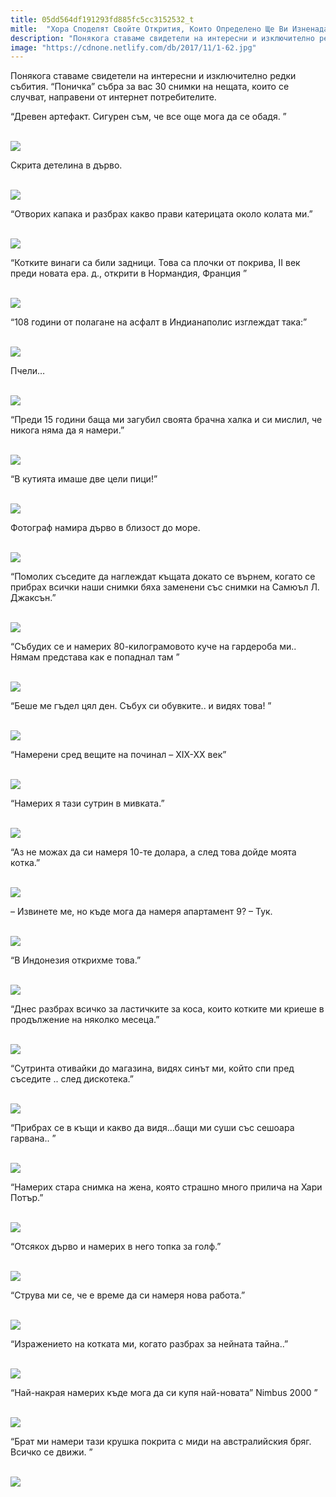 ```yaml
---
title: 05dd564df191293fd885fc5cc3152532_t
mitle:  "Хора Споделят Свойте Открития, Които Определено Ще Ви Изненадат!"
description: "Понякога ставаме свидетели на интересни и изключително редки събития. &qout;Поничка&qout; събра за вас 30 снимки на нещата, които се случват, направени от интернет потребител�"
image: "https://cdnone.netlify.com/db/2017/11/1-62.jpg"
---
```


 <p>Понякога ставаме свидетели на интересни и изключително редки събития. “Поничка” събра за вас 30 снимки на нещата, които се случват, направени от интернет потребителите.</p>      <p>“Древен артефакт. Сигурен съм, че все още мога да се обадя. ”</p> <p> <br/><img src="https://cdnone.netlify.com/db/2017/11/1-62.jpg"/><br/></p> <p>Скрита детелина в дърво.</p>      <p> <br/><img src="https://cdnone.netlify.com/db/2017/11/2-60.jpg"/><br/></p> <p>“Отворих капака и разбрах какво прави катерицата около колата ми.”</p> <p> <br/><img src="https://cdnone.netlify.com/db/2017/11/3-61.jpg"/><br/></p> <p>“Котките винаги са били задници. Това са плочки от покрива, II век преди новата ера. д., открити в Нормандия, Франция ”</p>      <p> <br/><img src="https://cdnone.netlify.com/db/2017/11/4-62.jpg"/><br/></p> <p>“108 години от полагане на асфалт в Индианаполис изглеждат така:”</p> <p> <br/><img src="https://cdnone.netlify.com/db/2017/11/5-59.jpg"/><br/></p> <p>Пчели…</p> <p> <br/><img src="https://cdnone.netlify.com/db/2017/11/6-61.jpg"/><br/></p> <p>“Преди 15 години баща ми загубил своята брачна халка и си мислил, че никога няма да я намери.”</p>      <p> <br/><img src="https://cdnone.netlify.com/db/2017/11/7-62.jpg"/><br/></p> <p>“В кутията имаше две цели пици!”</p> <p> <br/><img src="https://cdnone.netlify.com/db/2017/11/8-62.jpg"/><br/></p> <p>Фотограф намира дърво в близост до море.</p>      <p> <br/><img src="https://cdnone.netlify.com/db/2017/11/9-62.jpg"/><br/></p> <p>“Помолих съседите да наглеждат къщата докато се върнем, когато се прибрах всички наши снимки бяха заменени със снимки на Самюъл Л. Джаксън.”</p> <p> <br/><img src="https://cdnone.netlify.com/db/2017/11/11-62.jpg"/><br/></p> <p>“Събудих се и намерих 80-килограмовото куче на гардероба ми.. Нямам представа как е попаднал там ”</p> <p> <br/><img src="https://cdnone.netlify.com/db/2017/11/12-59.jpg"/><br/></p> <p>“Беше ме гъдел цял ден. Събух си обувките.. и видях това! ”</p> <p> <br/><img src="https://cdnone.netlify.com/db/2017/11/13-59.jpg"/><br/></p> <p>“Намерени сред вещите на починал – XIX-XX век”</p> <p> <br/><img src="https://cdnone.netlify.com/db/2017/11/14-57.jpg"/><br/></p> <p>“Намерих я тази сутрин в мивката.”</p> <p> <br/><img src="https://cdnone.netlify.com/db/2017/11/18-46.jpg"/><br/></p> <p>“Аз не можах да си намеря 10-те долара, а след това дойде моята котка.”</p> <p> <br/><img src="https://cdnone.netlify.com/db/2017/11/19-41.jpg"/><br/></p> <p>– Извинете ме, но къде мога да намеря апартамент 9? – Тук.</p> <p> <br/><img src="https://cdnone.netlify.com/db/2017/11/20-40.jpg"/><br/></p> <p>“В Индонезия открихме това.”</p> <p> <br/><img src="https://cdnone.netlify.com/db/2017/11/21-33.jpg"/><br/></p> <p>“Днес разбрах всичко за ластичките за коса, които котките ми криеше в продължение на няколко месеца.”</p> <p> <br/><img src="https://cdnone.netlify.com/db/2017/11/23-30.jpg"/><br/></p> <p>“Сутринта отивайки до магазина, видях синът ми, който спи пред съседите .. след дискотека.”</p> <p> <br/><img src="https://cdnone.netlify.com/db/2017/11/24-25.jpg"/><br/></p> <p>“Прибрах се в къщи и какво да видя…бащи ми суши със сешоара гарвана.. ”</p> <p> <br/><img src="https://cdnone.netlify.com/db/2017/11/25-24.jpg"/><br/></p> <p>“Намерих стара снимка на жена, която страшно много прилича на Хари Потър.”</p> <p> <br/><img src="https://cdnone.netlify.com/db/2017/11/26-18.jpg"/><br/></p> <p>“Отсякох дърво и намерих в него топка за голф.”</p> <p> <br/><img src="https://cdnone.netlify.com/db/2017/11/27-16.jpg"/><br/></p> <p>“Струва ми се, че е време да си намеря нова работа.”</p> <p> <br/><img src="https://cdnone.netlify.com/db/2017/11/28-16.jpg"/><br/></p> <p>“Изражението на котката ми, когато разбрах за нейната тайна..”</p> <p> <br/><img src="https://cdnone.netlify.com/db/2017/11/29-13.jpg"/><br/></p> <p>“Най-накрая намерих къде мога да си купя най-новата” Nimbus 2000 ”</p> <p> <br/><img src="https://cdnone.netlify.com/db/2017/11/30-12.jpg"/><br/></p> <p>“Брат ми намери тази крушка покрита с миди на австралийския бряг. Всичко се движи. ”</p> <p> <br/><img src="https://cdnone.netlify.com/db/2017/11/31-9.jpg"/><br/></p>       
